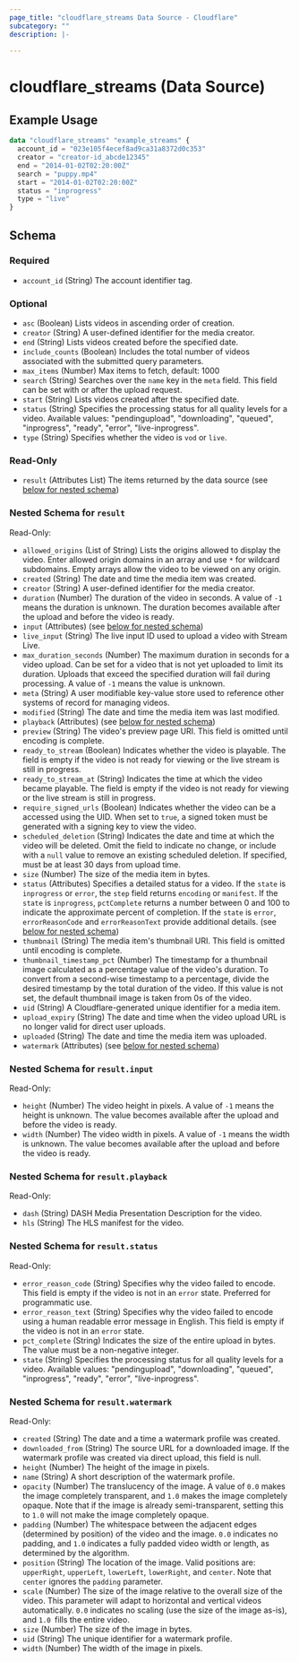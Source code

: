 ```yaml
---
page_title: "cloudflare_streams Data Source - Cloudflare"
subcategory: ""
description: |-
  
---
```


# cloudflare_streams (Data Source)



## Example Usage

```terraform
data "cloudflare_streams" "example_streams" {
  account_id = "023e105f4ecef8ad9ca31a8372d0c353"
  creator = "creator-id_abcde12345"
  end = "2014-01-02T02:20:00Z"
  search = "puppy.mp4"
  start = "2014-01-02T02:20:00Z"
  status = "inprogress"
  type = "live"
}
```

<!-- schema generated by tfplugindocs -->
## Schema

### Required

- `account_id` (String) The account identifier tag.

### Optional

- `asc` (Boolean) Lists videos in ascending order of creation.
- `creator` (String) A user-defined identifier for the media creator.
- `end` (String) Lists videos created before the specified date.
- `include_counts` (Boolean) Includes the total number of videos associated with the submitted query parameters.
- `max_items` (Number) Max items to fetch, default: 1000
- `search` (String) Searches over the `name` key in the `meta` field. This field can be set with or after the upload request.
- `start` (String) Lists videos created after the specified date.
- `status` (String) Specifies the processing status for all quality levels for a video.
Available values: "pendingupload", "downloading", "queued", "inprogress", "ready", "error", "live-inprogress".
- `type` (String) Specifies whether the video is `vod` or `live`.

### Read-Only

- `result` (Attributes List) The items returned by the data source (see [below for nested schema](#nestedatt--result))

<a id="nestedatt--result"></a>
### Nested Schema for `result`

Read-Only:

- `allowed_origins` (List of String) Lists the origins allowed to display the video. Enter allowed origin domains in an array and use `*` for wildcard subdomains. Empty arrays allow the video to be viewed on any origin.
- `created` (String) The date and time the media item was created.
- `creator` (String) A user-defined identifier for the media creator.
- `duration` (Number) The duration of the video in seconds. A value of `-1` means the duration is unknown. The duration becomes available after the upload and before the video is ready.
- `input` (Attributes) (see [below for nested schema](#nestedatt--result--input))
- `live_input` (String) The live input ID used to upload a video with Stream Live.
- `max_duration_seconds` (Number) The maximum duration in seconds for a video upload. Can be set for a video that is not yet uploaded to limit its duration. Uploads that exceed the specified duration will fail during processing. A value of `-1` means the value is unknown.
- `meta` (String) A user modifiable key-value store used to reference other systems of record for managing videos.
- `modified` (String) The date and time the media item was last modified.
- `playback` (Attributes) (see [below for nested schema](#nestedatt--result--playback))
- `preview` (String) The video's preview page URI. This field is omitted until encoding is complete.
- `ready_to_stream` (Boolean) Indicates whether the video is playable. The field is empty if the video is not ready for viewing or the live stream is still in progress.
- `ready_to_stream_at` (String) Indicates the time at which the video became playable. The field is empty if the video is not ready for viewing or the live stream is still in progress.
- `require_signed_urls` (Boolean) Indicates whether the video can be a accessed using the UID. When set to `true`, a signed token must be generated with a signing key to view the video.
- `scheduled_deletion` (String) Indicates the date and time at which the video will be deleted. Omit the field to indicate no change, or include with a `null` value to remove an existing scheduled deletion. If specified, must be at least 30 days from upload time.
- `size` (Number) The size of the media item in bytes.
- `status` (Attributes) Specifies a detailed status for a video. If the `state` is `inprogress` or `error`, the `step` field returns `encoding` or `manifest`. If the `state` is `inprogress`, `pctComplete` returns a number between 0 and 100 to indicate the approximate percent of completion. If the `state` is `error`, `errorReasonCode` and `errorReasonText` provide additional details. (see [below for nested schema](#nestedatt--result--status))
- `thumbnail` (String) The media item's thumbnail URI. This field is omitted until encoding is complete.
- `thumbnail_timestamp_pct` (Number) The timestamp for a thumbnail image calculated as a percentage value of the video's duration. To convert from a second-wise timestamp to a percentage, divide the desired timestamp by the total duration of the video.  If this value is not set, the default thumbnail image is taken from 0s of the video.
- `uid` (String) A Cloudflare-generated unique identifier for a media item.
- `upload_expiry` (String) The date and time when the video upload URL is no longer valid for direct user uploads.
- `uploaded` (String) The date and time the media item was uploaded.
- `watermark` (Attributes) (see [below for nested schema](#nestedatt--result--watermark))

<a id="nestedatt--result--input"></a>
### Nested Schema for `result.input`

Read-Only:

- `height` (Number) The video height in pixels. A value of `-1` means the height is unknown. The value becomes available after the upload and before the video is ready.
- `width` (Number) The video width in pixels. A value of `-1` means the width is unknown. The value becomes available after the upload and before the video is ready.


<a id="nestedatt--result--playback"></a>
### Nested Schema for `result.playback`

Read-Only:

- `dash` (String) DASH Media Presentation Description for the video.
- `hls` (String) The HLS manifest for the video.


<a id="nestedatt--result--status"></a>
### Nested Schema for `result.status`

Read-Only:

- `error_reason_code` (String) Specifies why the video failed to encode. This field is empty if the video is not in an `error` state. Preferred for programmatic use.
- `error_reason_text` (String) Specifies why the video failed to encode using a human readable error message in English. This field is empty if the video is not in an `error` state.
- `pct_complete` (String) Indicates the size of the entire upload in bytes. The value must be a non-negative integer.
- `state` (String) Specifies the processing status for all quality levels for a video.
Available values: "pendingupload", "downloading", "queued", "inprogress", "ready", "error", "live-inprogress".


<a id="nestedatt--result--watermark"></a>
### Nested Schema for `result.watermark`

Read-Only:

- `created` (String) The date and a time a watermark profile was created.
- `downloaded_from` (String) The source URL for a downloaded image. If the watermark profile was created via direct upload, this field is null.
- `height` (Number) The height of the image in pixels.
- `name` (String) A short description of the watermark profile.
- `opacity` (Number) The translucency of the image. A value of `0.0` makes the image completely transparent, and `1.0` makes the image completely opaque. Note that if the image is already semi-transparent, setting this to `1.0` will not make the image completely opaque.
- `padding` (Number) The whitespace between the adjacent edges (determined by position) of the video and the image. `0.0` indicates no padding, and `1.0` indicates a fully padded video width or length, as determined by the algorithm.
- `position` (String) The location of the image. Valid positions are: `upperRight`, `upperLeft`, `lowerLeft`, `lowerRight`, and `center`. Note that `center` ignores the `padding` parameter.
- `scale` (Number) The size of the image relative to the overall size of the video. This parameter will adapt to horizontal and vertical videos automatically. `0.0` indicates no scaling (use the size of the image as-is), and `1.0 `fills the entire video.
- `size` (Number) The size of the image in bytes.
- `uid` (String) The unique identifier for a watermark profile.
- `width` (Number) The width of the image in pixels.


